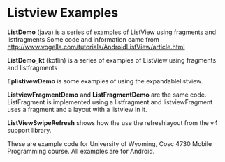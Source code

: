 Listview Examples
===========

<b>ListDemo</b> (java) is a series of examples of ListView using fragments and listfragments
Some code and information came from http://www.vogella.com/tutorials/AndroidListView/article.html

<b>ListDemo_kt</b> (kotlin) is a series of examples of ListView using fragments and listfragments

<b>EplistivewDemo</b> is some examples of using the expandablelistview.

<b>ListviewFragmentDemo</b> and <b>ListFragmentDemo</b> are the same code.  ListFragment is implemented using a 
listfragment and listviewFragment uses a fragment and a layout with a listview in it.

<b>ListViewSwipeRefresh</b> shows how the use the refreshlayout from the v4 support library.


These are example code for University of Wyoming, Cosc 4730 Mobile Programming course.
All examples are for Android. 
